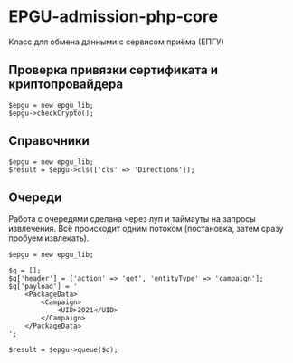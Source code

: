# EPGU-admission-php-core
Класс для обмена данными с сервисом приёма (ЕПГУ)

<h2>Проверка привязки сертификата и криптопровайдера</h2>

```
$epgu = new epgu_lib;
$epgu->checkCrypto();
```

<h2>Справочники</h2>

```
$epgu = new epgu_lib;
$result = $epgu->cls(['cls' => 'Directions']);
```

<h2>Очереди</h2>

Работа с очередями сделана через луп и таймауты на запросы извлечения.
Всё происходит одним потоком (постановка, затем сразу пробуем извлекать).

```
$epgu = new epgu_lib;

$q = [];
$q['header'] = ['action' => 'get', 'entityType' => 'campaign'];
$q['payload'] = '
	<PackageData>
		<Campaign>
			<UID>2021</UID>
		</Campaign>
	</PackageData>
';
		
$result = $epgu->queue($q);
```
